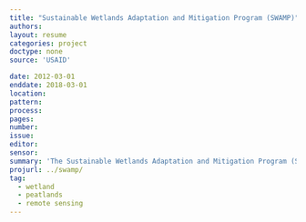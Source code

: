 ```yaml
---
title: "Sustainable Wetlands Adaptation and Mitigation Program (SWAMP)"
authors:
layout: resume
categories: project
doctype: none
source: 'USAID'

date: 2012-03-01
enddate: 2018-03-01
location:
pattern:
process:
pages:
number:
issue:
editor:
sensor:
summary: 'The Sustainable Wetlands Adaptation and Mitigation Program (SWAMP) is a collaborative effort by the Center for International Forestry Research (CIFOR), the USDA Forest Service (USFS) and Oregon State University with support from the US Agency for International Development (USAID). I have worked for SWAMP as an independent researcher since 2012, focusing on mapping and monitoring of global pantropical wetlands and peatlands.'
projurl: ../swamp/
tag:
  - wetland
  - peatlands
  - remote sensing
---
```

